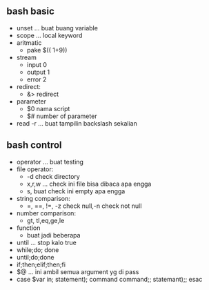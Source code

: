 ## bash basic
- unset ... buat buang variable
- scope ... local keyword
- aritmatic
    - pake $(( 1+9))
- stream
    - input 0
    - output 1
    - error 2
- redirect:
    - &> redirect
- parameter
    - $0 nama script
    - $# number of parameter
- read -r ... buat tampilin backslash sekalian

## bash control
- operator ... buat testing
- file operator:
    - -d check directory
    - x,r,w ... check ini file bisa dibaca apa engga
    - s, buat check ini empty apa engga
- string comparison:
    - =, ==, !=, -z check null,-n check not null
- number comparison:
    - gt, tl,eq,ge,le
- function
    - buat jadi beberapa 
- until ... stop kalo true
- while;do; done
- until;do;done
- if;then;elif;then;fi
- $@ ... ini ambil semua argument yg di pass
- case $var in; statement); command command;; statemant);; esac


